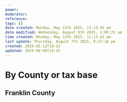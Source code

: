 ```yaml
---
power: 
moderator: 
reference: 
tags: []
date created: Monday, May 12th 2025, 11:13:42 pm
date modified: Wednesday, August 6th 2025, 2:05:25 am
time created: Monday, May 12th 2025, 11:13:42 pm
last update: Thursday, August 7th 2025, 9:27:16 pm
created: 2025-05-12T19:13
updated: 2025-08-06T14:15
---
```

# By County or tax base
## Franklin County

